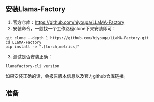 

## 安装Llama-Factory
1. 官方仓库：https://github.com/hiyouga/LLaMA-Factory
2. 安装命令，一般找一个工作路径clone下来安装即可：
```
git clone --depth 1 https://github.com/hiyouga/LLaMA-Factory.git
cd LLaMA-Factory
pip install -e ".[torch,metrics]"
```
3. 测试是否安装正确：
```
llamafactory-cli version
```
如果安装正确的话，会报告版本信息以及官方github仓库链接。

## 准备